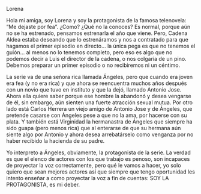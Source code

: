 Lorena

Hola mi amiga, soy Lorena y soy la protagonista de la famosa telenovela: “Me dejaste por fea”. ¿Como? ¿Qué no la conoces? Es normal, porque aún no se ha estrenado, pensamos estrenarla el año que viene. Pero, Cadena Aldea estaba deseando que lo estrenáramos y nos a contratado para que hagamos el primer episodio en directo... la única pega es que no tenemos el guión... al menos no lo tenemos completo, pero eso es algo que no podemos decir a Luis el director de la cadena, o nos colgaría de un pino. Debemos preparar un primer episodio o no recibiremos ni un céntimo.

La serie va de una señora rica llamada Ángeles, pero que cuando era joven era fea (y no era rica) y que ahora se reencuentra muchos años después con un novio que tuvo en instituto y que la dejó, llamado Antonio Jose. Ahora ella quiere saber porque ese hombre la abandonó y desea vengarse de él, sin embargo, aún sienten una fuerte atracción sexual mutua. Por otro lado está Carlos Herrera un viejo amigo de Antonio Jose y de Ángeles, que pretende casarse con Ángeles pese a que no la ama, por hacerse con su plata. Y también está Virginidad la hermanastra de Ángeles que siempre ha sido guapa (pero menos rica) que al enterarse de que su hermana aún siente algo por Antonio y ahora desea arrebatárselo como venganza por no haber recibido la hacienda de su padre. 

Yo interpreto a Ángeles, obviamente, la protagonista de la serie. La verdad es que el elenco de actores con los que trabajo es penoso, son incapaces de proyectar la voz correctamente, pero qué le vamos a hacer, yo solo quiero que sean mejores actores así que siempre que tengo oportunidad les intento enseñar a como proyectar la voz a fin de cuentas: SOY LA PROTAGONISTA, es mi deber.
